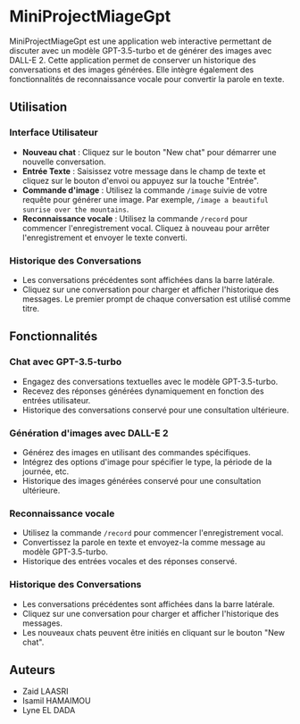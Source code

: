 # MiniProjectMiageGpt

MiniProjectMiageGpt est une application web interactive permettant de discuter avec un modèle GPT-3.5-turbo et de générer des images avec DALL-E 2. Cette application permet de conserver un historique des conversations et des images générées. Elle intègre également des fonctionnalités de reconnaissance vocale pour convertir la parole en texte.

## Utilisation

### Interface Utilisateur
- **Nouveau chat** : Cliquez sur le bouton "New chat" pour démarrer une nouvelle conversation.
- **Entrée Texte** : Saisissez votre message dans le champ de texte et cliquez sur le bouton d'envoi ou appuyez sur la touche "Entrée".
- **Commande d'image** : Utilisez la commande `/image` suivie de votre requête pour générer une image. Par exemple, `/image a beautiful sunrise over the mountains`.
- **Reconnaissance vocale** : Utilisez la commande `/record` pour commencer l'enregistrement vocal. Cliquez à nouveau pour arrêter l'enregistrement et envoyer le texte converti.

### Historique des Conversations
- Les conversations précédentes sont affichées dans la barre latérale.
- Cliquez sur une conversation pour charger et afficher l'historique des messages. Le premier prompt de chaque conversation est utilisé comme titre.

## Fonctionnalités

### Chat avec GPT-3.5-turbo
- Engagez des conversations textuelles avec le modèle GPT-3.5-turbo.
- Recevez des réponses générées dynamiquement en fonction des entrées utilisateur.
- Historique des conversations conservé pour une consultation ultérieure.

### Génération d'images avec DALL-E 2
- Générez des images en utilisant des commandes spécifiques.
- Intégrez des options d'image pour spécifier le type, la période de la journée, etc.
- Historique des images générées conservé pour une consultation ultérieure.

### Reconnaissance vocale
- Utilisez la commande `/record` pour commencer l'enregistrement vocal.
- Convertissez la parole en texte et envoyez-la comme message au modèle GPT-3.5-turbo.
- Historique des entrées vocales et des réponses conservé.

### Historique des Conversations
- Les conversations précédentes sont affichées dans la barre latérale.
- Cliquez sur une conversation pour charger et afficher l'historique des messages.
- Les nouveaux chats peuvent être initiés en cliquant sur le bouton "New chat".


## Auteurs
- Zaid LAASRI
- Isamil HAMAIMOU
- Lyne EL DADA